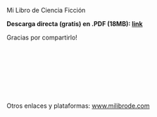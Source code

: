 Mi Libro de Ciencia Ficción

**Descarga directa (gratis) en .PDF (18MB): [link](https://github.com/milibrode/cienciaficcion/releases/download/milibrodecienciaficcion/Mi.Libro.de.Ciencia.Ficción.Luis.Quesada.Torres.2024.pdf)**

Gracias por compartirlo!


&nbsp;
&nbsp;
&nbsp;
&nbsp;

&nbsp;

&nbsp;
&nbsp;

&nbsp;

Otros enlaces y plataformas: www.milibrode.com 
